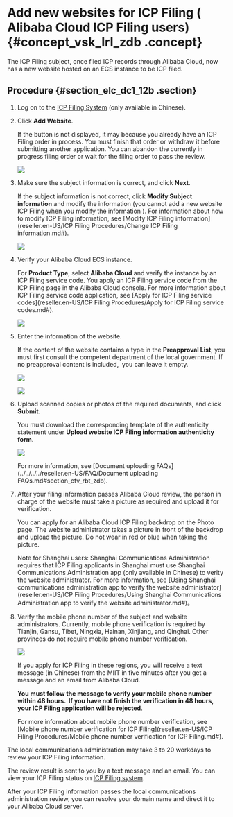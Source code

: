 # Add new websites for ICP Filing \( Alibaba Cloud ICP Filing users\) {#concept_vsk_lrl_zdb .concept}

The ICP Filing subject, once filed ICP records through Alibaba Cloud, now has a new website hosted on an ECS instance to be ICP filed.

## Procedure {#section_elc_dc1_12b .section}

1.  Log on to the [ICP Filing System](https://beian.aliyun.com/) \(only available in Chinese\).
2.  Click **Add Website**.

    If the button is not displayed, it may because you already have an ICP Filing order in process. You must finish that order or withdraw it before submitting another application. You can abandon the currently in progress filing order or wait for the filing order to pass the review.

    ![](http://static-aliyun-doc.oss-cn-hangzhou.aliyuncs.com/assets/img/14200/15395715065767_en-US.jpg)

3.  Make sure the subject information is correct, and click **Next**.

    If the subject information is not correct, click **Modify Subject information** and modify the information \(you cannot add a new website ICP Filing when you modify the information \). For information about how to modify ICP Filing information, see [Modify ICP Filing information](reseller.en-US/ICP Filing Procedures/Change ICP Filing information.md#).

    ![](http://static-aliyun-doc.oss-cn-hangzhou.aliyuncs.com/assets/img/14200/15395715065768_en-US.jpg)

4.  Verify your Alibaba Cloud ECS instance.

    For **Product Type**, select **Alibaba Cloud** and verify the instance by an ICP Filing service code. You apply an ICP Filing service code from the ICP Filing page in the Alibaba Cloud console. For more information about ICP Filing service code application, see [Apply for ICP Filing service codes](reseller.en-US/ICP Filing Procedures/Apply for ICP Filing service codes.md#).

    ![](http://static-aliyun-doc.oss-cn-hangzhou.aliyuncs.com/assets/img/14200/15395715065769_en-US.jpg)

5.  Enter the information of the website.

    If the content of the website contains a type in the **Preapproval List**, you must first consult the competent department of the local government. If no preapproval content is included,  you can leave it empty.

    ![](http://static-aliyun-doc.oss-cn-hangzhou.aliyuncs.com/assets/img/14200/15395715065770_en-US.jpg)

    ![](http://static-aliyun-doc.oss-cn-hangzhou.aliyuncs.com/assets/img/14200/15395715066131_en-US.jpg)

6.  Upload scanned copies or photos of the required documents, and click **Submit**.

    You must download the corresponding template of the authenticity statement under **Upload website ICP Filing information authenticity form**.

    ![](http://static-aliyun-doc.oss-cn-hangzhou.aliyuncs.com/assets/img/14196/15395715075663_en-US.png)

    For more information, see [Document uploading FAQs](../../../../reseller.en-US/FAQ/Document uploading FAQs.md#section_cfv_rbt_zdb).

7.  After your filing information passes Alibaba Cloud review, the person in charge of the website must take a picture as required and upload it for verification.

    You can apply for an Alibaba Cloud ICP Filing backdrop on the Photo page. The website administrator takes a picture in front of the backdrop and upload the picture. Do not wear in red or blue when taking the picture.

    Note for Shanghai users: Shanghai Communications Administration requires that ICP Filing applicants in Shanghai must use Shanghai Communications Administration app \(only available in Chinese\) to verity the website administrator. For more information, see [Using Shanghai communications administration app to verify the website administrator](reseller.en-US/ICP Filing Procedures/Using Shanghai Communications Administration app to verify the website administrator.md#)。

8.  Verify the mobile phone number of the subject and website administrators. Currently, mobile phone verification is required by Tianjin, Gansu, Tibet, Ningxia, Hainan, Xinjiang, and Qinghai. Other provinces do not require mobile phone number verification.

    ![](http://static-aliyun-doc.oss-cn-hangzhou.aliyuncs.com/assets/img/14196/15395715075690_en-US.jpg)

    If you apply for ICP Filing in these regions, you will receive a text message \(in Chinese\) from the MIIT in five minutes after you get a message and an email from Alibaba Cloud.

    **You must follow the message to verify your mobile phone number within 48 hours.  If you have not finish the verification in 48 hours, your ICP Filing application will be rejected**.

    For more information about mobile phone number verification, see [Mobile phone number verification for ICP Filing](reseller.en-US/ICP Filing Procedures/Mobile phone number verification for ICP Filing.md#).


The local communications administration may take 3 to 20 workdays to review your ICP Filing information.

The review result is sent to you by a text message and an email. You can view your ICP Filing status on [ICP Filing system](https://beian.aliyun.com/order/index).

After your ICP Filing information passes the local communications administration review, you can resolve your domain name and direct it to your Alibaba Cloud server.

